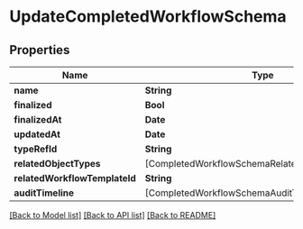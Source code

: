 # UpdateCompletedWorkflowSchema

## Properties
Name | Type | Description | Notes
------------ | ------------- | ------------- | -------------
**name** | **String** |  | 
**finalized** | **Bool** |  | 
**finalizedAt** | **Date** |  | [optional] 
**updatedAt** | **Date** |  | [optional] 
**typeRefId** | **String** |  | 
**relatedObjectTypes** | [CompletedWorkflowSchemaRelatedObjectTypesInner] |  | [optional] 
**relatedWorkflowTemplateId** | **String** |  | 
**auditTimeline** | [CompletedWorkflowSchemaAuditTimelineInner] |  | [optional] 

[[Back to Model list]](../README.md#documentation-for-models) [[Back to API list]](../README.md#documentation-for-api-endpoints) [[Back to README]](../README.md)


